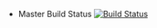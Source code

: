 - Master Build Status [![Build Status](https://travis-ci.com/Saaaaaaaaaaaam/sem.svg?branch=master)](https://travis-ci.com/Saaaaaaaaaaaam/sem)